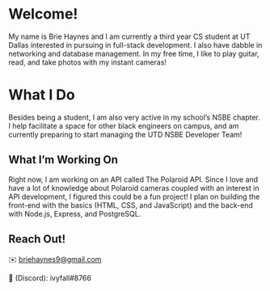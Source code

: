 # Welcome!
My name is Brie Haynes and I am currently a third year CS student at UT Dallas interested in pursuing in full-stack development. I also have dabble in networking and database management. In my free time, I like to play guitar, read, and take photos with my instant cameras!

# What I Do
Besides being a student, I am also very active in my school’s NSBE chapter. I help facilitate a space for other black engineers on campus, and am currently preparing to start managing the UTD NSBE Developer Team!

## What I’m Working On
Right now, I am working on an API called The Polaroid API. Since I love and have a lot of knowledge about Polaroid cameras coupled with an interest in API development, I figured this could be a fun project! I plan on building the front-end with the basics (HTML, CSS, and JavaScript) and the back-end with Node.js, Express, and PostgreSQL.

## Reach Out!
✉️ briehaynes9@gmail.com

👾 (Discord): ivyfall#8766
